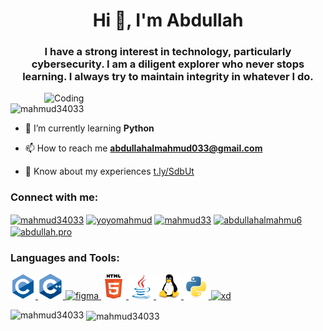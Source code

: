 <h1 align="center">Hi 👋, I'm Abdullah</h1>
<h3 align="center">I have a strong interest in technology, particularly cybersecurity. I am a diligent explorer who never stops learning. I always try to maintain integrity in whatever I do.</h3>
<!--<img align="right" alt="Coding" width="400" src="https://user-images.githubusercontent.com/74038190/212749447-bfb7e725-6987-49d9-ae85-2015e3e7cc41.gif">-->
<img align="right" alt="Coding" width="450" src="https://hack.codingblocks.com/_nuxt/img/maingif.1646021.gif">

<p align="left"> <img src="https://komarev.com/ghpvc/?username=mahmud34033&label=Profile%20views&color=0e75b6&style=flat" alt="mahmud34033" /> </p>

- 🌱 I’m currently learning **Python**

- 📫 How to reach me **abdullahalmahmud033@gmail.com**

- 📄 Know about my experiences [t.ly/SdbUt](https://t.ly/SdbUt)

<h3 align="left">Connect with me:</h3>
<p align="left">
<a href="https://linkedin.com/in/mahmud34033" target="blank"><img align="center" src="https://raw.githubusercontent.com/rahuldkjain/github-profile-readme-generator/master/src/images/icons/Social/linked-in-alt.svg" alt="mahmud34033" height="30" width="40" /></a>
<a href="https://fb.com/yoyomahmud" target="blank"><img align="center" src="https://raw.githubusercontent.com/rahuldkjain/github-profile-readme-generator/master/src/images/icons/Social/facebook.svg" alt="yoyomahmud" height="30" width="40" /></a>
<a href="https://www.codechef.com/users/mahmud33" target="blank"><img align="center" src="https://cdn.jsdelivr.net/npm/simple-icons@3.1.0/icons/codechef.svg" alt="mahmud33" height="30" width="40" /></a>
<a href="https://www.hackerrank.com/abdullahalmahmu6" target="blank"><img align="center" src="https://raw.githubusercontent.com/rahuldkjain/github-profile-readme-generator/master/src/images/icons/Social/hackerrank.svg" alt="abdullahalmahmu6" height="30" width="40" /></a>
<a href="https://codeforces.com/profile/abdullah.pro" target="blank"><img align="center" src="https://raw.githubusercontent.com/rahuldkjain/github-profile-readme-generator/master/src/images/icons/Social/codeforces.svg" alt="abdullah.pro" height="30" width="40" /></a>
</p>

<h3 align="left">Languages and Tools:</h3>
<p align="left"> <a href="https://www.cprogramming.com/" target="_blank" rel="noreferrer"> <img src="https://raw.githubusercontent.com/devicons/devicon/master/icons/c/c-original.svg" alt="c" width="40" height="40"/> </a> <a href="https://www.w3schools.com/cpp/" target="_blank" rel="noreferrer"> <img src="https://raw.githubusercontent.com/devicons/devicon/master/icons/cplusplus/cplusplus-original.svg" alt="cplusplus" width="40" height="40"/> </a> <a href="https://www.figma.com/" target="_blank" rel="noreferrer"> <img src="https://www.vectorlogo.zone/logos/figma/figma-icon.svg" alt="figma" width="40" height="40"/> </a> <a href="https://www.w3.org/html/" target="_blank" rel="noreferrer"> <img src="https://raw.githubusercontent.com/devicons/devicon/master/icons/html5/html5-original-wordmark.svg" alt="html5" width="40" height="40"/> </a> <a href="https://www.java.com" target="_blank" rel="noreferrer"> <img src="https://raw.githubusercontent.com/devicons/devicon/master/icons/java/java-original.svg" alt="java" width="40" height="40"/> </a> <a href="https://www.linux.org/" target="_blank" rel="noreferrer"> <img src="https://raw.githubusercontent.com/devicons/devicon/master/icons/linux/linux-original.svg" alt="linux" width="40" height="40"/> </a> <a href="https://www.python.org" target="_blank" rel="noreferrer"> <img src="https://raw.githubusercontent.com/devicons/devicon/master/icons/python/python-original.svg" alt="python" width="40" height="40"/> </a> <a href="https://www.adobe.com/products/xd.html" target="_blank" rel="noreferrer"> <img src="https://cdn.worldvectorlogo.com/logos/adobe-xd.svg" alt="xd" width="40" height="40"/> </a> </p>

<!--<p><img align="left" src="https://github-readme-stats.vercel.app/api/top-langs?username=mahmud34033&show_icons=true&locale=en&layout=compact" alt="mahmud34033" /></p>-->
<p><img align="left" src="https://github-readme-stats.vercel.app/api/top-langs/?username=mahmud34033&size_weight=0.5&count_weight=0.5" alt="mahmud34033" /></p>

<p>&nbsp;<img align="center" src="https://github-readme-stats.vercel.app/api?username=mahmud34033&show_icons=true&locale=en&theme=ambient_gradient" alt="mahmud34033" /></p>

<!--<p><img align="center" src="https://github-readme-streak-stats.herokuapp.com/?user=mahmud34033&theme=graywhite" alt="mahmud34033" /></p>-->
